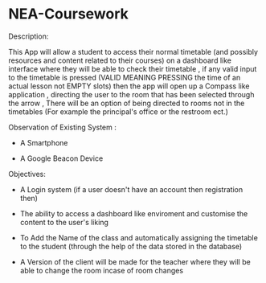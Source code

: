 # NEA-Coursework

Description:

This App will allow a student to access their normal timetable (and possibly resources and content related to their courses) on a dashboard like interface where they will be able to check their timetable , if any valid input to the timetable is pressed (VALID MEANING PRESSING the time of an actual lesson not EMPTY slots) then the app will open up a Compass like application , directing the user to the room that has been selected through the arrow , There will be an option of being directed to rooms not in the timetables (For example the principal's office or the restroom ect.)



Observation of Existing System :

 - A Smartphone
 
 - A Google Beacon Device



Objectives:

* A Login system (if a user doesn't have an account then registration then)

* The ability to access a dashboard like enviroment and customise the content to the user's liking

* To Add the Name of the class and automatically assigning the timetable to the student (through the help of the data stored in the database)

* A Version of the client will be made for the teacher where they will be able to change the room incase of room changes 
